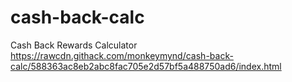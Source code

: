 # cash-back-calc
Cash Back Rewards Calculator  
https://rawcdn.githack.com/monkeymynd/cash-back-calc/588363ac8eb2abc8fac705e2d57bf5a488750ad6/index.html
